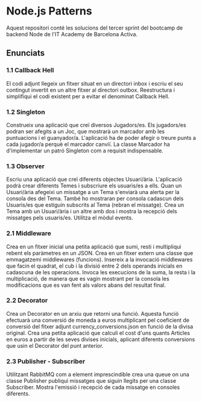 # Node.js Patterns

Aquest repositori conté les solucions del tercer sprint del bootcamp de backend Node de l'IT Academy de Barcelona Activa.

## Enunciats

### 1.1 Callback Hell
El codi adjunt llegeix un fitxer situat en un directori inbox i escriu el seu contingut invertit en un altre fitxer al directori outbox. Reestructura i simplifiqui el codi existent per a evitar el denominat Callback Hell.

### 1.2 Singleton
Construeix una aplicació que creï diversos Jugadors/es. Els jugadors/es podran ser afegits a un Joc, que mostrarà un marcador amb les puntuacions i el guanyador/a. L'aplicació ha de poder afegir o treure punts a cada jugador/a perquè el marcador canviï. La classe Marcador ha d'implementar un patró Singleton com a requisit indispensable.

### 1.3 Observer
Escriu una aplicació que creï diferents objectes Usuari/ària. L'aplicació podrà crear diferents Temes i subscriure els usuaris/es a ells. Quan un Usuari/ària afegeixi un missatge a un Tema s'enviarà una alerta per la consola des del Tema. També ho mostraran per consola cadascun dels Usuaris/es que estiguin subscrits al Tema (rebran el missatge). Crea un Tema amb un Usuari/ària i un altre amb dos i mostra la recepció dels missatges pels usuaris/es. Utilitza el mòdul events.

### 2.1 Middleware
Crea en un fitxer inicial una petita aplicació que sumi, resti i multipliqui rebent els paràmetres en un JSON.
Crea en un fitxer extern una classe que emmagatzemi middlewares (funcions).
Insereix a la invocació middlewares que facin el quadrat, el cub i la divisió entre 2 dels operands inicials en cadascuna de les operacions. Invoca les execucions de la suma, la resta i la multiplicació, de manera que es vagin mostrant per la consola les modificacions que es van fent als valors abans del resultat final.

### 2.2 Decorator
Crea un Decorator en un arxiu que retorni una funció. Aquesta funció efectuarà una conversió de moneda a euros multiplicant pel coeficient de conversió del fitxer adjunt currency_conversions.json en funció de la divisa original.
Crea una petita aplicació que calculi el cost d'uns quants Articles en euros a partir de les seves divises inicials, aplicant diferents conversions que usin el Decorator del punt anterior.

### 2.3 Publisher - Subscriber
Utilitzant RabbitMQ com a element imprescindible crea una queue on una classe Publisher publiqui missatges que siguin llegits per una classe Subscriber. Mostra l'emissió i recepció de cada missatge en consoles diferents.
